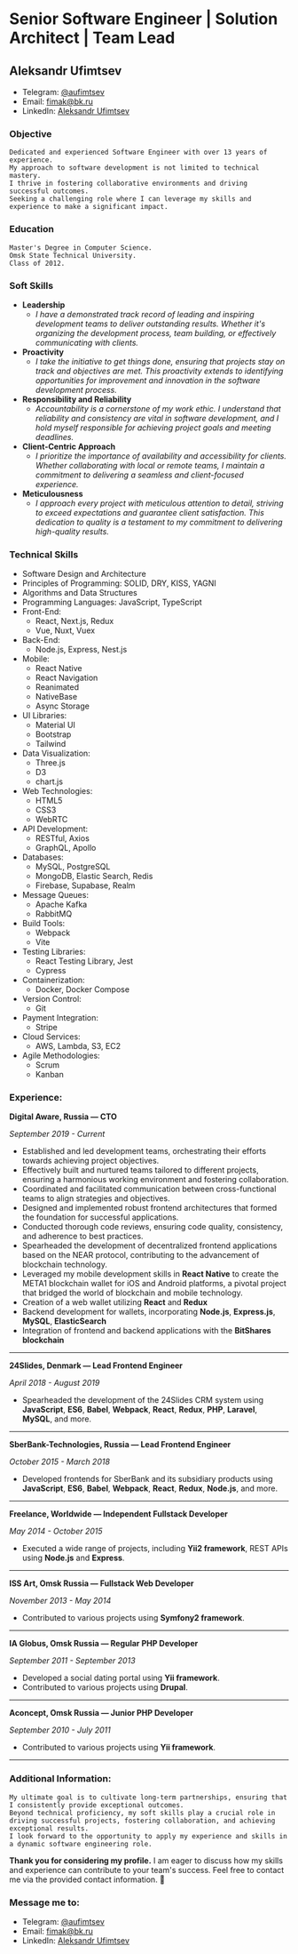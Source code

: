 # Senior Software Engineer | Solution Architect | Team Lead
## Aleksandr Ufimtsev

* Telegram: [@aufimtsev](https://t.me/aufimtsev)
* Email: [fimak@bk.ru]()
* LinkedIn: [Aleksandr Ufimtsev](https://www.linkedin.com/in/aleksandr-ufimtsev-166a7a58/)

### Objective

    Dedicated and experienced Software Engineer with over 13 years of experience.
    My approach to software development is not limited to technical mastery. 
    I thrive in fostering collaborative environments and driving successful outcomes.
    Seeking a challenging role where I can leverage my skills and experience to make a significant impact.

### Education

    Master's Degree in Computer Science.
    Omsk State Technical University.
    Class of 2012.

### Soft Skills

* **Leadership**
    * *I have a demonstrated track record of leading and inspiring development teams to deliver outstanding results. Whether it's organizing the development process, team building, or effectively communicating with clients.*
* **Proactivity**
    * *I take the initiative to get things done, ensuring that projects stay on track and objectives are met. This proactivity extends to identifying opportunities for improvement and innovation in the software development process.*
* **Responsibility and Reliability**
    * *Accountability is a cornerstone of my work ethic. I understand that reliability and consistency are vital in software development, and I hold myself responsible for achieving project goals and meeting deadlines.*
* **Client-Centric Approach**
    * *I prioritize the importance of availability and accessibility for clients. Whether collaborating with local or remote teams, I maintain a commitment to delivering a seamless and client-focused experience.*
* **Meticulousness**
    * *I approach every project with meticulous attention to detail, striving to exceed expectations and guarantee client satisfaction. This dedication to quality is a testament to my commitment to delivering high-quality results.*

### Technical Skills

* Software Design and Architecture
* Principles of Programming: SOLID, DRY, KISS, YAGNI 
* Algorithms and Data Structures
* Programming Languages: JavaScript, TypeScript
* Front-End: 
  * React, Next.js, Redux
  * Vue, Nuxt, Vuex
* Back-End: 
  * Node.js, Express, Nest.js
* Mobile: 
  * React Native
  * React Navigation
  * Reanimated
  * NativeBase
  * Async Storage
* UI Libraries: 
  * Material UI
  * Bootstrap
  * Tailwind
* Data Visualization: 
  * Three.js
  * D3
  * chart.js
* Web Technologies: 
  * HTML5
  * CSS3
  * WebRTC
* API Development: 
  * RESTful, Axios
  * GraphQL, Apollo
* Databases: 
  * MySQL, PostgreSQL
  * MongoDB, Elastic Search, Redis
  * Firebase, Supabase, Realm
* Message Queues: 
  * Apache Kafka
  * RabbitMQ
* Build Tools: 
  * Webpack
  * Vite
* Testing Libraries:
  * React Testing Library, Jest
  * Cypress
* Containerization: 
  * Docker, Docker Compose
* Version Control: 
  * Git
* Payment Integration: 
  * Stripe
* Cloud Services: 
  * AWS, Lambda, S3, EC2
* Agile Methodologies: 
  * Scrum 
  * Kanban

### Experience:

**Digital Aware, Russia — CTO**

*September 2019 - Current*

* Established and led development teams, orchestrating their efforts towards achieving project objectives.
* Effectively built and nurtured teams tailored to different projects, ensuring a harmonious working environment and fostering collaboration.
* Coordinated and facilitated communication between cross-functional teams to align strategies and objectives.
* Designed and implemented robust frontend architectures that formed the foundation for successful applications.
* Conducted thorough code reviews, ensuring code quality, consistency, and adherence to best practices.
* Spearheaded the development of decentralized frontend applications based on the NEAR protocol, contributing to the advancement of blockchain technology.
* Leveraged my mobile development skills in **React Native** to create the META1 blockchain wallet for iOS and Android platforms, a pivotal project that bridged the world of blockchain and mobile technology.
* Creation of a web wallet utilizing **React** and **Redux**
* Backend development for wallets, incorporating **Node.js**, **Express.js**, **MySQL**, **ElasticSearch**
* Integration of frontend and backend applications with the **BitShares blockchain**
---

**24Slides, Denmark — Lead Frontend Engineer**

*April 2018 - August 2019*

* Spearheaded the development of the 24Slides CRM system using **JavaScript**, **ES6**, **Babel**, **Webpack**, **React**, **Redux**, **PHP**, **Laravel**, **MySQL**, and more.

---

**SberBank-Technologies, Russia — Lead Frontend Engineer**

*October 2015 - March 2018*

* Developed frontends for SberBank and its subsidiary products using **JavaScript**, **ES6**, **Babel**, **Webpack**, **React**, **Redux**, **Node.js**, and more.

---

**Freelance, Worldwide — Independent Fullstack Developer**

*May 2014 - October 2015*

* Executed a wide range of projects, including **Yii2 framework**, REST APIs using **Node.js** and **Express**.

---

**ISS Art, Omsk Russia — Fullstack Web Developer**

*November 2013 - May 2014*

* Contributed to various projects using **Symfony2 framework**.

---

**IA Globus, Omsk Russia — Regular PHP Developer**

*September 2011 - September 2013*

* Developed a social dating portal using **Yii framework**.
* Contributed to various projects using **Drupal**.

---

**Aconcept, Omsk Russia — Junior PHP Developer**

*September 2010 - July 2011*

* Contributed to various projects using **Yii framework**.

---

### Additional Information:

    My ultimate goal is to cultivate long-term partnerships, ensuring that I consistently provide exceptional outcomes. 
    Beyond technical proficiency, my soft skills play a crucial role in driving successful projects, fostering collaboration, and achieving exceptional results. 
    I look forward to the opportunity to apply my experience and skills in a dynamic software engineering role.

**Thank you for considering my profile.** I am eager to discuss how my skills and experience can contribute to your team's
success. Feel free to contact me via the provided contact information. 🤘

### Message me to:
* Telegram: [@aufimtsev](https://t.me/aufimtsev)
* Email: [fimak@bk.ru](mailto:fimak@bk.ru)
* LinkedIn: [Aleksandr Ufimtsev](https://www.linkedin.com/in/aleksandr-ufimtsev-166a7a58/)
